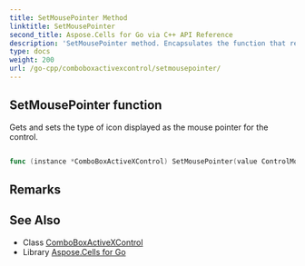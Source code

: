 ```yaml
---
title: SetMousePointer Method 
linktitle: SetMousePointer
second_title: Aspose.Cells for Go via C++ API Reference
description: 'SetMousePointer method. Encapsulates the function that represents setmousepointer in Go.'
type: docs
weight: 200
url: /go-cpp/comboboxactivexcontrol/setmousepointer/
---
```


## SetMousePointer function

Gets and sets the type of icon displayed as the mouse pointer for the control.

```go

func (instance *ComboBoxActiveXControl) SetMousePointer(value ControlMousePointerType)  error

```

## Remarks


## See Also

* Class [ComboBoxActiveXControl](../)
* Library [Aspose.Cells for Go](../../)
